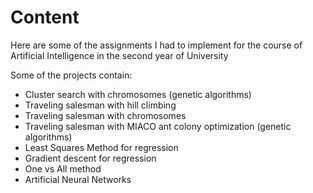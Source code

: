 # Content
Here are some of the assignments I had to implement for the course of Artificial Intelligence in the second year of University

Some of the projects contain: 

- Cluster search with chromosomes (genetic algorithms)
- Traveling salesman with hill climbing
- Traveling salesman with chromosomes
- Traveling salesman with MIACO ant colony optimization (genetic algorithms)
- Least Squares Method for regression
- Gradient descent for regression
- One vs All method
- Artificial Neural Networks

